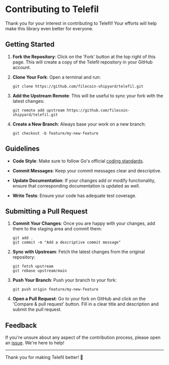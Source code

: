 # Contributing to Telefil

Thank you for your interest in contributing to Telefil! Your efforts will help make this library even better for everyone.

## Getting Started

1. **Fork the Repository**: Click on the 'Fork' button at the top right of this page. This will create a copy of the Telefil repository in your GitHub account.

2. **Clone Your Fork**: Open a terminal and run:
   ```
   git clone https://github.com/filecoin-shipyard/telefil.git
   ```

3. **Add the Upstream Remote**: This will be useful to sync your fork with the latest changes:
   ```
   git remote add upstream https://github.com/filecoin-shipyard/telefil.git
   ```

4. **Create a New Branch**: Always base your work on a new branch:
   ```
   git checkout -b feature/my-new-feature
   ```

## Guidelines

- **Code Style**: Make sure to follow Go's official [coding standards](https://golang.org/doc/effective_go.html).

- **Commit Messages**: Keep your commit messages clear and descriptive.

- **Update Documentation**: If your changes add or modify functionality, ensure that corresponding documentation is updated as well.

- **Write Tests**: Ensure your code has adequate test coverage.

## Submitting a Pull Request

1. **Commit Your Changes**: Once you are happy with your changes, add them to the staging area and commit them:
   ```
   git add .
   git commit -m "Add a descriptive commit message"
   ```

2. **Sync with Upstream**: Fetch the latest changes from the original repository:
   ```
   git fetch upstream
   git rebase upstream/main
   ```

3. **Push Your Branch**: Push your branch to your fork:
   ```
   git push origin feature/my-new-feature
   ```

4. **Open a Pull Request**: Go to your fork on GitHub and click on the 'Compare & pull request' button. Fill in a clear title and description and submit the pull request.

## Feedback

If you're unsure about any aspect of the contribution process, please open an [issue](https://github.com/filecoin-shipyard/telefil/issues). We're here to help!

---

Thank you for making Telefil better! :rocket: